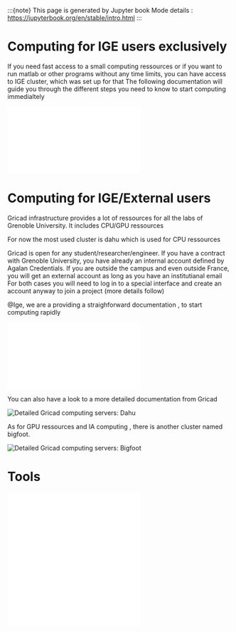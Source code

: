 
:::{note}
This page is generated by Jupyter book
Mode details : https://jupyterbook.org/en/stable/intro.html
:::


# Computing for IGE users exclusively

If you need fast access to a small computing ressources or if you want to run matlab or other programs without any time limits, you can have access to IGE cluster, which was set up for that
The following documentation will guide you through the different steps you need to know to start computing immedialtely
 
![Ige computing servers](./clusters/Ige/ige-calcul1.md)

# Computing for IGE/External users


Gricad infrastructure provides a lot of ressources for all the labs of Grenoble University. It includes CPU/GPU ressources

For now the most used cluster is dahu which is used for CPU ressources

Gricad is open for any student/researcher/engineer. If you have a contract with Grenoble University, you have already an internal account defined by Agalan Credentials. If you are outside the campus and even outside France, you will get an external account as long as you have an institutianal email
For both cases you will need to log in to a special interface and create an account anyway to join a project (more details follow)

@Ige, we are a providing a straighforward documentation , to start computing rapidly

![Gricad computing servers: Dahu](./clusters/Gricad/dahu.md)

You can also have a look to a more detailed documentation from Gricad

![Detailed Gricad computing servers: Dahu](https://gricad-doc.univ-grenoble-alpes.fr/hpc/)

As for GPU ressources and IA computing  , there is another cluster named bigfoot. 

![Detailed Gricad computing servers: Bigfoot](https://gricad-doc.univ-grenoble-alpes.fr/hpc/joblaunch/job_gpu/)


# Tools 

![Using vscode to connect to Gricad cluster](./clusters/Tools/vscode.md)
![Using micromamba to set up your python environement](./clusters/Tools/micromamba.md)
